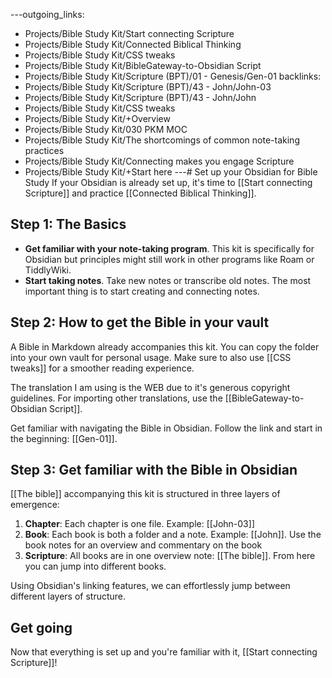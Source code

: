 ---outgoing_links:
  - Projects/Bible Study Kit/Start connecting Scripture
  - Projects/Bible Study Kit/Connected Biblical Thinking
  - Projects/Bible Study Kit/CSS tweaks
  - Projects/Bible Study Kit/BibleGateway-to-Obsidian Script
  - Projects/Bible Study Kit/Scripture (BPT)/01 - Genesis/Gen-01
backlinks:
  - Projects/Bible Study Kit/Scripture (BPT)/43 - John/John-03
  - Projects/Bible Study Kit/Scripture (BPT)/43 - John/John
  - Projects/Bible Study Kit/CSS tweaks
  - Projects/Bible Study Kit/+Overview
  - Projects/Bible Study Kit/030 PKM MOC
  - Projects/Bible Study Kit/The shortcomings of common note-taking practices
  - Projects/Bible Study Kit/Connecting makes you engage Scripture
  - Projects/Bible Study Kit/+Start here
---# Set up your Obsidian for Bible Study
If your Obsidian is already set up, it's time to [[Start connecting Scripture]] and practice [[Connected Biblical Thinking]].

## Step 1: The Basics
* **Get familiar with your note-taking program**. This kit is specifically for Obsidian but principles might still work in other programs like Roam or TiddlyWiki.
* **Start taking notes**. Take new notes or transcribe old notes. The most important thing is to start creating and connecting notes.

## Step 2: How to get the Bible in your vault
A Bible in Markdown already accompanies this kit. You can copy the folder into your own vault for personal usage. Make sure to also use [[CSS tweaks]] for a smoother reading experience. 

The translation I am using is the WEB due to it's generous copyright guidelines. For importing other translations, use the [[BibleGateway-to-Obsidian Script]].

Get familiar with navigating the Bible in Obsidian. Follow the link and start in the beginning: [[Gen-01]].


## Step 3: Get familiar with the Bible in Obsidian
[[The bible]] accompanying this kit is structured in three layers of emergence:

1. **Chapter**: Each chapter is one file. Example: [[John-03]]
2. **Book**: Each book is both a folder and a note. Example: [[John]]. Use the book notes for an overview and commentary on the book
3. **Scripture**: All books are in one overview note: [[The bible]]. From here you can jump into different books.

Using Obsidian's linking features, we can effortlessly jump between different layers of structure.

## Get going
Now that everything is set up and you're familiar with it, [[Start connecting Scripture]]!
